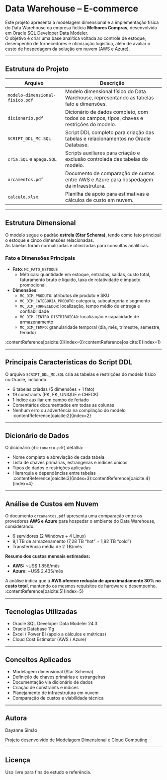 # Data Warehouse – E-commerce 

Este projeto apresenta a modelagem dimensional e a implementação física do Data Warehouse da empresa fictícia **Melhores Compras**, desenvolvida em Oracle SQL Developer Data Modeler.  
O objetivo é criar uma base analítica voltada ao controle de estoque, desempenho de fornecedores e otimização logística, além de avaliar o custo de hospedagem da solução em nuvem (AWS e Azure).

---

## Estrutura do Projeto

| Arquivo | Descrição |
|----------|------------|
| `modelo-dimensional-fisico.pdf` | Modelo dimensional físico do Data Warehouse, representando as tabelas fato e dimensões. |
| `dicionario.pdf` | Dicionário de dados completo, com todos os campos, tipos, chaves e restrições do modelo. |
| `SCRIPT_DDL_MC.SQL` | Script DDL completo para criação das tabelas e relacionamentos no Oracle Database. |
| `cria.SQL` e `apaga.SQL` | Scripts auxiliares para criação e exclusão controlada das tabelas do modelo. |
| `orcamentos.pdf` | Documento de comparação de custos entre AWS e Azure para hospedagem da infraestrutura. |
| `calculo.xlsx` | Planilha de apoio para estimativas e cálculos de custo em nuvem. |

---

## Estrutura Dimensional

O modelo segue o padrão **estrela (Star Schema)**, tendo como fato principal o estoque e cinco dimensões relacionadas.  
As tabelas foram normalizadas e otimizadas para consultas analíticas.

### Fato e Dimensões Principais
- **Fato**: `MC_FATO_ESTOQUE`  
  - Métricas: quantidade em estoque, entradas, saídas, custo total, faturamento bruto e líquido, taxa de rotatividade e impacto promocional.  
- **Dimensões**:  
  - `MC_DIM_PRODUTO`: atributos de produto e SKU  
  - `MC_DIM_CATEGORIA_PRODUTO`: categoria, subcategoria e segmento  
  - `MC_DIM_FORNECEDOR`: localização, tempo médio de entrega e confiabilidade  
  - `MC_DIM_CENTRO_DISTRIBUICAO`: localização e capacidade de armazenamento  
  - `MC_DIM_TEMPO`: granularidade temporal (dia, mês, trimestre, semestre, feriado)

:contentReference[oaicite:0]{index=0}:contentReference[oaicite:1]{index=1}

---

## Principais Características do Script DDL

O arquivo `SCRIPT_DDL_MC.SQL` cria as tabelas e restrições do modelo físico no Oracle, incluindo:

- 6 tabelas criadas (5 dimensões + 1 fato)  
- 19 constraints (PK, FK, UNIQUE e CHECK)  
- 1 índice auxiliar em campo de feriado  
- Comentários documentados em todas as colunas  
- Nenhum erro ou advertência na compilação do modelo  
:contentReference[oaicite:2]{index=2}

---

## Dicionário de Dados

O dicionário (`dicionario.pdf`) detalha:

- Nome completo e abreviação de cada tabela  
- Lista de chaves primárias, estrangeiras e índices únicos  
- Tipos de dados e restrições aplicadas  
- Hierarquia e dependências entre tabelas  
:contentReference[oaicite:3]{index=3}:contentReference[oaicite:4]{index=4}

---

## Análise de Custos em Nuvem

O documento `orcamentos.pdf` apresenta uma comparação entre os provedores **AWS e Azure** para hospedar o ambiente do Data Warehouse, considerando:

- 6 servidores (2 Windows + 4 Linux)  
- 9,1 TB de armazenamento (7,28 TB “hot” + 1,82 TB “cold”)  
- Transferência média de 2 TB/mês  

**Resumo dos custos mensais estimados:**
- **AWS:** ~US$ 1.856/mês  
- **Azure:** ~US$ 2.435/mês  

A análise indica que a **AWS oferece redução de aproximadamente 30% no custo total**, mantendo os mesmos requisitos de hardware e desempenho.  
:contentReference[oaicite:5]{index=5}

---

## Tecnologias Utilizadas

- Oracle SQL Developer Data Modeler 24.3  
- Oracle Database 11g  
- Excel / Power BI (apoio a cálculos e métricas)  
- Cloud Cost Estimator (AWS / Azure)  

---

## Conceitos Aplicados

- Modelagem dimensional (Star Schema)  
- Definição de chaves primárias e estrangeiras  
- Documentação via dicionário de dados  
- Criação de constraints e índices  
- Planejamento de infraestrutura em nuvem  
- Comparação de custos e viabilidade técnica  

---

## Autora

Dayanne Simão 

Projeto desenvolvido de Modelagem Dimensional e Cloud Computing

---

## Licença
 
Uso livre para fins de estudo e referência.
